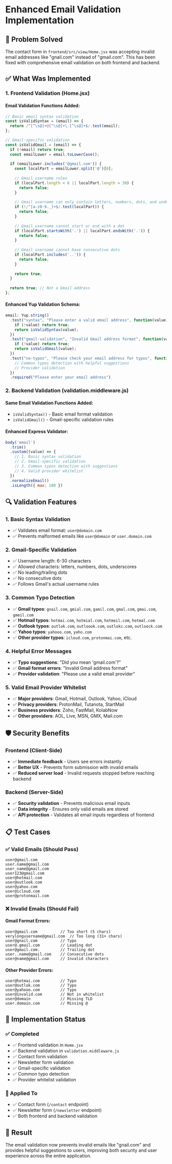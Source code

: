 # Enhanced Email Validation Implementation

## 🎯 **Problem Solved**
The contact form in `frontend/src/view/Home.jsx` was accepting invalid email addresses like "gnail.com" instead of "gmail.com". This has been fixed with comprehensive email validation on both frontend and backend.

## ✅ **What Was Implemented**

### **1. Frontend Validation (Home.jsx)**

#### **Email Validation Functions Added:**
```javascript
// Basic email syntax validation
const isValidSyntax = (email) => {
  return /^[^\s@]+@[^\s@]+\.[^\s@]+$/.test(email);
};

// Gmail-specific validation
const isValidGmail = (email) => {
  if (!email) return true;
  const emailLower = email.toLowerCase();
  
  if (emailLower.includes('@gmail.com')) {
    const localPart = emailLower.split('@')[0];
    
    // Gmail username rules
    if (localPart.length < 6 || localPart.length > 30) {
      return false;
    }
    
    // Gmail username can only contain letters, numbers, dots, and underscores
    if (!/^[a-z0-9._]+$/.test(localPart)) {
      return false;
    }
    
    // Gmail username cannot start or end with a dot
    if (localPart.startsWith('.') || localPart.endsWith('.')) {
      return false;
    }
    
    // Gmail username cannot have consecutive dots
    if (localPart.includes('..')) {
      return false;
    }
    
    return true;
  }
  
  return true; // Not a Gmail address
};
```

#### **Enhanced Yup Validation Schema:**
```javascript
email: Yup.string()
  .test("syntax", "Please enter a valid email address", function(value) {
    if (!value) return true;
    return isValidSyntax(value);
  })
  .test("gmail-validation", "Invalid Gmail address format", function(value) {
    if (!value) return true;
    return isValidGmail(value);
  })
  .test("no-typos", "Please check your email address for typos", function(value) {
    // Common typos detection with helpful suggestions
    // Provider validation
  })
  .required("Please enter your email address")
```

### **2. Backend Validation (validation.middleware.js)**

#### **Same Email Validation Functions Added:**
- `isValidSyntax()` - Basic email format validation
- `isValidGmail()` - Gmail-specific validation rules

#### **Enhanced Express Validator:**
```javascript
body('email')
  .trim()
  .custom((value) => {
    // 1. Basic syntax validation
    // 2. Gmail-specific validation
    // 3. Common typos detection with suggestions
    // 4. Valid provider whitelist
  })
  .normalizeEmail()
  .isLength({ max: 100 })
```

## 🔍 **Validation Features**

### **1. Basic Syntax Validation**
- ✅ Validates email format: `user@domain.com`
- ✅ Prevents malformed emails like `user@domain` or `user.domain.com`

### **2. Gmail-Specific Validation**
- ✅ Username length: 6-30 characters
- ✅ Allowed characters: letters, numbers, dots, underscores
- ✅ No leading/trailing dots
- ✅ No consecutive dots
- ✅ Follows Gmail's actual username rules

### **3. Common Typo Detection**
- ✅ **Gmail typos**: `gnail.com`, `gmial.com`, `gamil.com`, `gmal.com`, `gmai.com`, `gmeil.com`
- ✅ **Hotmail typos**: `hotmai.com`, `hotmial.com`, `hotmeil.com`, `hotmal.com`
- ✅ **Outlook typos**: `outlok.com`, `outloook.com`, `outlokc.com`, `outloock.com`
- ✅ **Yahoo typos**: `yahooo.com`, `yaho.com`
- ✅ **Other provider typos**: `icloud.com`, `protonmai.com`, etc.

### **4. Helpful Error Messages**
- ✅ **Typo suggestions**: "Did you mean 'gmail.com'?"
- ✅ **Gmail format errors**: "Invalid Gmail address format"
- ✅ **Provider validation**: "Please use a valid email provider"

### **5. Valid Email Provider Whitelist**
- ✅ **Major providers**: Gmail, Hotmail, Outlook, Yahoo, iCloud
- ✅ **Privacy providers**: ProtonMail, Tutanota, StartMail
- ✅ **Business providers**: Zoho, FastMail, KolabNow
- ✅ **Other providers**: AOL, Live, MSN, GMX, Mail.com

## 🛡️ **Security Benefits**

### **Frontend (Client-Side)**
- ✅ **Immediate feedback** - Users see errors instantly
- ✅ **Better UX** - Prevents form submission with invalid emails
- ✅ **Reduced server load** - Invalid requests stopped before reaching backend

### **Backend (Server-Side)**
- ✅ **Security validation** - Prevents malicious email inputs
- ✅ **Data integrity** - Ensures only valid emails are stored
- ✅ **API protection** - Validates all email inputs regardless of frontend

## 📋 **Test Cases**

### **✅ Valid Emails (Should Pass)**
```
user@gmail.com
user.name@gmail.com
user_name@gmail.com
user123@gmail.com
user@hotmail.com
user@outlook.com
user@yahoo.com
user@icloud.com
user@protonmail.com
```

### **❌ Invalid Emails (Should Fail)**

#### **Gmail Format Errors:**
```
user@gmail.com          // Too short (5 chars)
verylongusername@gmail.com  // Too long (31+ chars)
user@gnail.com          // Typo
user@.gmail.com         // Leading dot
user@gmail.com.         // Trailing dot
user..name@gmail.com    // Consecutive dots
user@name@gmail.com     // Invalid characters
```

#### **Other Provider Errors:**
```
user@hotmai.com         // Typo
user@outlok.com         // Typo
user@yahooo.com         // Typo
user@invalid.com        // Not in whitelist
user@domain             // Missing TLD
user.domain.com         // Missing @
```

## 🚀 **Implementation Status**

### **✅ Completed**
- ✅ Frontend validation in `Home.jsx`
- ✅ Backend validation in `validation.middleware.js`
- ✅ Contact form validation
- ✅ Newsletter form validation
- ✅ Gmail-specific validation
- ✅ Common typo detection
- ✅ Provider whitelist validation

### **🔄 Applied To**
- ✅ Contact form (`/contact` endpoint)
- ✅ Newsletter form (`/newsletter` endpoint)
- ✅ Both frontend and backend validation

## 🎯 **Result**
The email validation now prevents invalid emails like "gnail.com" and provides helpful suggestions to users, improving both security and user experience across the entire application.
